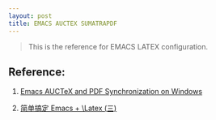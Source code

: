 ```yaml
---
layout: post
title: EMACS AUCTEX SUMATRAPDF
---
```


>This is the reference for EMACS LATEX configuration.

## Reference:
1. [Emacs AUCTeX and PDF Synchronization on Windows](http://www.barik.net/archive/2012/07/18/154432/)

2. [简单搞定 Emacs + \Latex (三)](http://blog.csdn.net/nangnang/article/details/19234853)
